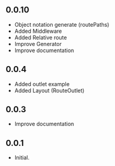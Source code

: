## 0.0.10

* Object notation generate (routePaths)
* Added Middleware
* Added Relative route
* Improve Generator
* Improve documentation

## 0.0.4

* Added outlet example
* Added Layout (RouteOutlet)


## 0.0.3

* Improve documentation

## 0.0.1

* Initial.
